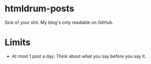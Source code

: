 htmldrum-posts
==============

Sick of your shit. My blog's only readable on GitHub.

Limits
======

- At most 1 post a day: Think about what you say before you say it.
